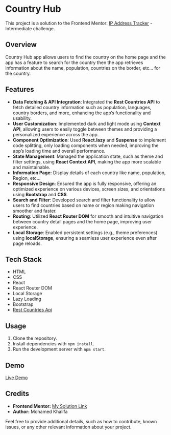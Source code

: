 # Country Hub

This project is a solution to the Frontend Mentor: [IP Address Tracker](https://www.frontendmentor.io/challenges/rest-countries-api-with-color-theme-switcher-5cacc469fec04111f7b848ca) - Intermediate challenge.

## Overview

Country Hub app allows users to find the country on the home page and the app has a feature to search for the country then the app retrieves information about the name, population, countries on the border, etc... for the country.

## Features

- **Data Fetching & API Integration**: Integrated the **Rest Countries API** to fetch detailed country information such as population, languages, country borders, and more, enhancing the app’s functionality and usability.
- **User Customization**: Implemented dark and light mode using **Context API**, allowing users to easily toggle between themes and providing a personalized experience across the app.
- **Component Optimization**: Used **React.lazy** and **Suspense** to implement code splitting, only loading components when needed, improving the app’s loading time and overall performance.
- **State Management**: Managed the application state, such as theme and filter settings, using **React Context API**, making the app more scalable and maintainable.
- **Information Page:** Display details of each country like name, population, Region, etc...
- **Responsive Design**: Ensured the app is fully responsive, offering an optimized experience on various devices, screen sizes, and orientations using **Bootstrap** and **CSS**.
- **Search and Filter**: Developed search and filter functionality to allow users to find countries based on name or region making navigation smoother and faster.
- **Routing**: Utilized **React Router DOM** for smooth and intuitive navigation between country detail pages and the home page, improving user experience.
- **Local Storage**: Enabled persistent settings (e.g., theme preferences) using **localStorage**, ensuring a seamless user experience even after page reloads.



## Tech Stack

- HTML
- CSS
- React
- React Router DOM
- Local Storage
- Lazy Loading
- Bootstrap
- [Rest Countries Api](https://restcountries.com/)

## Usage

1. Clone the repository.
2. Install dependencies with `npm install`.
3. Run the development server with `npm start`.

## Demo

[Live Demo](https://country-hub-m11.vercel.app/)

## Credits

- **Frontend Mentor:** [My Solution Link](https://www.frontendmentor.io/solutions/rest-countries-api-with-color-theme-switcher-JKpYXFij35)
- **Author:** Mohamed Khalifa

Feel free to provide additional details, such as how to contribute, known issues, or any other relevant information about your project.
